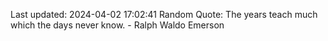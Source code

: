 Last updated: 2024-04-02 17:02:41
Random Quote: The years teach much which the days never know. - Ralph Waldo Emerson